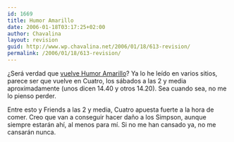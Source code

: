 ```yaml
---
id: 1669
title: Humor Amarillo
date: 2006-01-18T03:17:25+02:00
author: Chavalina
layout: revision
guid: http://www.wp.chavalina.net/2006/01/18/613-revision/
permalink: /2006/01/18/613-revision/
---
```

&iquest;Ser&aacute; verdad que <a href="http://www.microsiervos.com/archivo/peliculas-tv/humor-amarillo-en-cuatro.html" target="_blank">vuelve Humor Amarillo</a>? Ya lo he le&iacute;do en varios sitios, parece ser que vuelve en Cuatro, los s&aacute;bados a las 2 y media aproximadamente (unos dicen 14.40 y otros 14.20). Sea cuando sea, no me lo pienso perder.

Entre esto y Friends a las 2 y media, Cuatro apuesta fuerte a la hora de comer. Creo que van a conseguir hacer da&ntilde;o a los Simpson, aunque siempre estar&aacute;n ah&iacute;, al menos para m&iacute;. Si no me han cansado ya, no me cansar&aacute;n nunca.